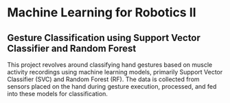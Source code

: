 Machine Learning for Robotics II
===================================================
Gesture Classification using Support Vector Classifier and Random Forest
---------------------------------------------------
This project revolves around classifying hand gestures based on muscle activity recordings using machine learning models, primarily Support Vector Classifier (SVC) and Random Forest (RF). The data is collected from sensors placed on the hand during gesture execution, processed, and fed into these models for classification.
